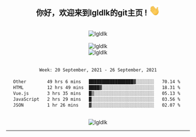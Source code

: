 <div align="center">
<h2> 你好，欢迎来到lgldlk的git主页 ! <img src="https://github.com/lgldlk/lgldlk/blob/main/gifs/Hi.gif" width="30px"></h2>
</div>

<div align="center">
 </br>
 <img src="http://aiitapp.cn:8091/?color=rgba(37,144,118,1)&shadowColor=rgba(12,16,20,1)&fontSize=120&&shadowOffsetX=9&shadowOffsetY=11" height="26px" alt="lgldlk" />
 </br>

   </br>
 <img src="https://github-readme-stats.vercel.app/api?username=lgldlk&show_icons=true&theme=gotham&locale=cn" alt="lgldlk" />
 

</br>

<img  src="http://github-readme-stats.vercel.app/api/top-langs/?username=lgldlk&show_icons=true&theme=gotham&locale=cn&layout=compact" alt="lgldlk"/>  
</br>
</br>

<!--START_SECTION:waka-->
```text
Week: 20 September, 2021 - 26 September, 2021

Other        49 hrs 6 mins   █████████████████▓░░░░░░░   70.14 % 
HTML         12 hrs 49 mins  ████▓░░░░░░░░░░░░░░░░░░░░   18.31 % 
Vue.js       3 hrs 35 mins   █▒░░░░░░░░░░░░░░░░░░░░░░░   05.13 % 
JavaScript   2 hrs 29 mins   █░░░░░░░░░░░░░░░░░░░░░░░░   03.56 % 
JSON         1 hr 26 mins    ▓░░░░░░░░░░░░░░░░░░░░░░░░   02.07 % 
```
<!--END_SECTION:waka-->

 </br>
  <img src="https://visitor-badge.glitch.me/badge?page_id=lgldlk" alt="lgldlk" />

---

 

